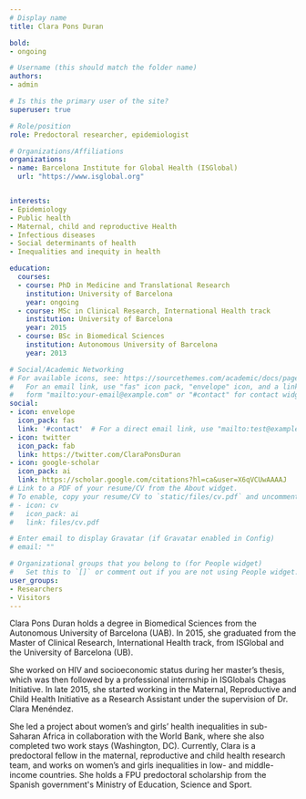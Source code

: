 ```yaml
---
# Display name
title: Clara Pons Duran

bold:
- ongoing

# Username (this should match the folder name)
authors:
- admin

# Is this the primary user of the site?
superuser: true

# Role/position
role: Predoctoral researcher, epidemiologist

# Organizations/Affiliations
organizations:
- name: Barcelona Institute for Global Health (ISGlobal)
  url: "https://www.isglobal.org"


interests:
- Epidemiology
- Public health
- Maternal, child and reproductive Health
- Infectious diseases
- Social determinants of health
- Inequalities and inequity in health

education:
  courses:
  - course: PhD in Medicine and Translational Research
    institution: University of Barcelona
    year: ongoing
  - course: MSc in Clinical Research, International Health track
    institution: University of Barcelona
    year: 2015
  - course: BSc in Biomedical Sciences
    institution: Autonomous University of Barcelona
    year: 2013

# Social/Academic Networking
# For available icons, see: https://sourcethemes.com/academic/docs/page-builder/#icons
#   For an email link, use "fas" icon pack, "envelope" icon, and a link in the
#   form "mailto:your-email@example.com" or "#contact" for contact widget.
social:
- icon: envelope
  icon_pack: fas
  link: '#contact'  # For a direct email link, use "mailto:test@example.org".
- icon: twitter
  icon_pack: fab
  link: https://twitter.com/ClaraPonsDuran
- icon: google-scholar
  icon_pack: ai
  link: https://scholar.google.com/citations?hl=ca&user=X6qVCUwAAAAJ
# Link to a PDF of your resume/CV from the About widget.
# To enable, copy your resume/CV to `static/files/cv.pdf` and uncomment the lines below.
# - icon: cv
#   icon_pack: ai
#   link: files/cv.pdf

# Enter email to display Gravatar (if Gravatar enabled in Config)
# email: ""

# Organizational groups that you belong to (for People widget)
#   Set this to `[]` or comment out if you are not using People widget.
user_groups:
- Researchers
- Visitors
---
```


Clara Pons Duran holds a degree in Biomedical Sciences from the Autonomous University of Barcelona (UAB). In 2015, she graduated from the Master of Clinical Research, International Health track, from ISGlobal and the University of Barcelona (UB).

She worked on HIV and socioeconomic status during her master’s thesis, which was then followed by a professional internship in ISGlobals Chagas Initiative. In late 2015, she started working in the Maternal, Reproductive and Child Health Initiative as a Research Assistant under the supervision of Dr. Clara Menéndez.

She led a project about women’s and girls’ health inequalities in sub-Saharan Africa in collaboration with the World Bank, where she also completed two work stays (Washington, DC). Currently, Clara is a predoctoral fellow in the maternal, reproductive and child health research team, and works on women’s and girls inequalities in low- and middle-income countries. She holds a FPU predoctoral scholarship from the Spanish government's Ministry of Education, Science and Sport.
